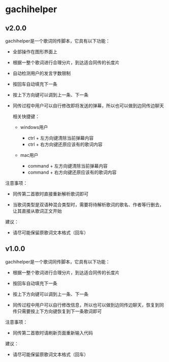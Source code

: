 # gachihelper

## v2.0.0

gachihelper是一个歌词同传脚本，它具有以下功能：

- 全部操作在图形界面上

- 根据一整个歌词进行合理分片，到达适合同传的长度片

- 自动检测用户的发言字数限制

- 按回车自动填充下一条

- 按上下方向键可以调到上一条、下一条

- 同传过程中用户可以自行修改即将发送的弹幕，所以也可以做到边同传边聊天

    相关快捷键：

    - windows用户
        - ctrl + 左方向键清除当前弹幕内容
        - ctrl + 右方向键还原应该有的歌词内容

    - mac用户
        - command + 左方向键清除当前弹幕内容
        - command + 右方向键还原应该有的歌词内容

注意事项：

- 同传第二首歌时直接重新解析歌词即可

- 当歌词类型是双语种混合类型时，需要将待解析歌词的歌名、作者等行删去，让其直接从歌词正文开始

建议：

- 请尽可能保留原歌词文本格式（回车）

## v1.0.0

gachihelper是一个歌词同传脚本，它具有以下功能：

- 根据一整个歌词进行合理分片，到达适合同传的长度片

- 按回车自动填充下一条

- 按上下方向键可以调到上一条、下一条

- 同传过程中用户可以自行修改信息，所以也可以做到边同传边聊天，恢复到同传只需要按上下方向键恢复到下一条歌词即可

注意事项：

- 同传第二首歌时请刷新页面重新输入代码

建议：

- 请尽可能保留原歌词文本格式（回车）